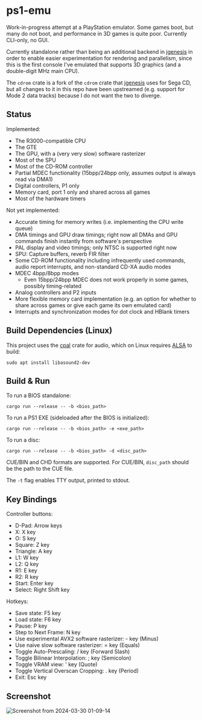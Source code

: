 # ps1-emu

Work-in-progress attempt at a PlayStation emulator. Some games boot, but many do not boot, and performance in 3D games is quite poor. Currently CLI-only, no GUI.

Currently standalone rather than being an additional backend in [jgenesis](https://github.com/jsgroth/jgenesis) in order to enable easier experimentation for rendering and parallelism, since this is the first console I've emulated that supports 3D graphics (and a double-digit MHz main CPU).

The `cdrom` crate is a fork of the `cdrom` crate that [jgenesis](https://github.com/jsgroth/jgenesis) uses for Sega CD, but all changes to it in this repo have been upstreamed (e.g. support for Mode 2 data tracks) because I do not want the two to diverge.

## Status

Implemented:
* The R3000-compatible CPU
* The GTE
* The GPU, with a (very very slow) software rasterizer
* Most of the SPU
* Most of the CD-ROM controller
* Partial MDEC functionality (15bpp/24bpp only, assumes output is always read via DMA1)
* Digital controllers, P1 only
* Memory card, port 1 only and shared across all games
* Most of the hardware timers

Not yet implemented:
* Accurate timing for memory writes (i.e. implementing the CPU write queue)
* DMA timings and GPU draw timings; right now all DMAs and GPU commands finish instantly from software's perspective
* PAL display and video timings; only NTSC is supported right now
* SPU: Capture buffers, reverb FIR filter
* Some CD-ROM functionality including infrequently used commands, audio report interrupts, and non-standard CD-XA audio modes
* MDEC 4bpp/8bpp modes
  * Even 15bpp/24bpp MDEC does not work properly in some games, possibly timing-related
* Analog controllers and P2 inputs
* More flexible memory card implementation (e.g. an option for whether to share across games or give each game its own emulated card)
* Interrupts and synchronization modes for dot clock and HBlank timers

## Build Dependencies (Linux)

This project uses the [cpal](https://crates.io/crates/cpal) crate for audio, which on Linux requires [ALSA](https://www.alsa-project.org/wiki/Main_Page) to build:

```
sudo apt install libasound2-dev
```

## Build & Run

To run a BIOS standalone:

```
cargo run --release -- -b <bios_path>
```

To run a PS1 EXE (sideloaded after the BIOS is initialized):
```
cargo run --release -- -b <bios_path> -e <exe_path>
```

To run a disc:
```
cargo run --release -- -b <bios_path> -d <disc_path>
```

CUE/BIN and CHD formats are supported. For CUE/BIN, `disc_path` should be the path to the CUE file.

The `-t` flag enables TTY output, printed to stdout.

## Key Bindings

Controller buttons:
* D-Pad: Arrow keys
* X: X key
* O: S key
* Square: Z key
* Triangle: A key
* L1: W key
* L2: Q key
* R1: E key
* R2: R key
* Start: Enter key
* Select: Right Shift key

Hotkeys:
* Save state: F5 key
* Load state: F6 key
* Pause: P key
* Step to Next Frame: N key
* Use experimental AVX2 software rasterizer: - key (Minus)
* Use naive slow software rasterizer: = key (Equals)
* Toggle Auto-Prescaling: / key (Forward Slash)
* Toggle Bilinear Interpolation: ; key (Semicolon)
* Toggle VRAM view: ' key (Quote)
* Toggle Vertical Overscan Cropping: . key (Period)
* Exit: Esc key

## Screenshot

![Screenshot from 2024-03-30 01-09-14](https://github.com/jsgroth/ps1-emu/assets/1137683/99c35745-31b0-4a1b-8733-321bc8a4a372)
